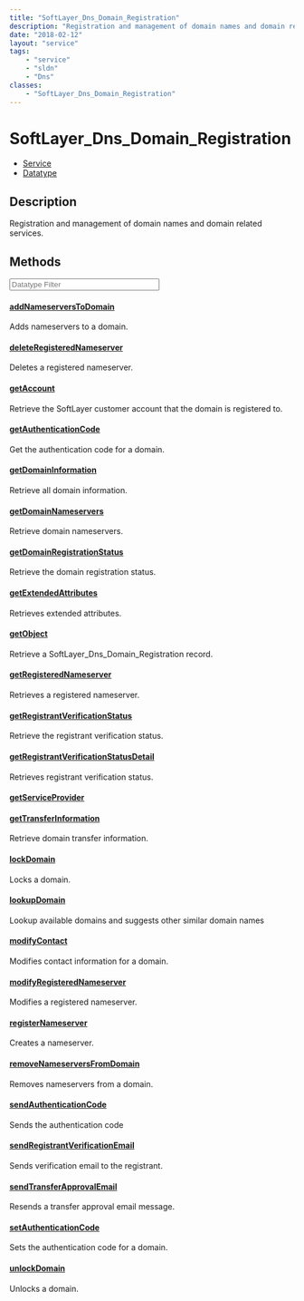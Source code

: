 ```yaml
---
title: "SoftLayer_Dns_Domain_Registration"
description: "Registration and management of domain names and domain related services."
date: "2018-02-12"
layout: "service"
tags:
    - "service"
    - "sldn"
    - "Dns"
classes:
    - "SoftLayer_Dns_Domain_Registration"
---
```

# SoftLayer_Dns_Domain_Registration
<div id='service-datatype'>
    <ul id='sldn-reference-tabs'>
    <li id='service'> <a href='/reference/services/SoftLayer_Dns_Domain_Registration' >Service</a></li>    <li id='datatype'> <a href='/reference/datatypes/SoftLayer_Dns_Domain_Registration' >Datatype</a></li>
    </ul>
</div>

## Description
Registration and management of domain names and domain related services. 



        
<div id="properties" class="content service-content">

## Methods

<div class="view-filters">
    <div class="clearfix">
        <div class="search-input-box">
            <input placeholder="Datatype Filter" onkeyup="titleSearch(inputId='edit-combine', divId='method-div', elementClass='method-row')" 
                type="text" id="edit-combine" value="" size="30" maxlength="128" class="form-text">
        </div>
    </div>
</div>

#### [addNameserversToDomain](/reference/services/SoftLayer_Dns_Domain_Registration/addNameserversToDomain)
Adds nameservers to a domain.

#### [deleteRegisteredNameserver](/reference/services/SoftLayer_Dns_Domain_Registration/deleteRegisteredNameserver)
Deletes a registered nameserver.

#### [getAccount](/reference/services/SoftLayer_Dns_Domain_Registration/getAccount)
Retrieve the SoftLayer customer account that the domain is registered to.

#### [getAuthenticationCode](/reference/services/SoftLayer_Dns_Domain_Registration/getAuthenticationCode)
Get the authentication code for a domain.

#### [getDomainInformation](/reference/services/SoftLayer_Dns_Domain_Registration/getDomainInformation)
Retrieve all domain information.

#### [getDomainNameservers](/reference/services/SoftLayer_Dns_Domain_Registration/getDomainNameservers)
Retrieve domain nameservers.

#### [getDomainRegistrationStatus](/reference/services/SoftLayer_Dns_Domain_Registration/getDomainRegistrationStatus)
Retrieve the domain registration status.

#### [getExtendedAttributes](/reference/services/SoftLayer_Dns_Domain_Registration/getExtendedAttributes)
Retrieves extended attributes.

#### [getObject](/reference/services/SoftLayer_Dns_Domain_Registration/getObject)
Retrieve a SoftLayer_Dns_Domain_Registration record.

#### [getRegisteredNameserver](/reference/services/SoftLayer_Dns_Domain_Registration/getRegisteredNameserver)
Retrieves a registered nameserver.

#### [getRegistrantVerificationStatus](/reference/services/SoftLayer_Dns_Domain_Registration/getRegistrantVerificationStatus)
Retrieve the registrant verification status.

#### [getRegistrantVerificationStatusDetail](/reference/services/SoftLayer_Dns_Domain_Registration/getRegistrantVerificationStatusDetail)
Retrieves registrant verification status.

#### [getServiceProvider](/reference/services/SoftLayer_Dns_Domain_Registration/getServiceProvider)


#### [getTransferInformation](/reference/services/SoftLayer_Dns_Domain_Registration/getTransferInformation)
Retrieve domain transfer information.

#### [lockDomain](/reference/services/SoftLayer_Dns_Domain_Registration/lockDomain)
Locks a domain.

#### [lookupDomain](/reference/services/SoftLayer_Dns_Domain_Registration/lookupDomain)
Lookup available domains and suggests other similar domain names

#### [modifyContact](/reference/services/SoftLayer_Dns_Domain_Registration/modifyContact)
Modifies contact information for a domain.

#### [modifyRegisteredNameserver](/reference/services/SoftLayer_Dns_Domain_Registration/modifyRegisteredNameserver)
Modifies a registered nameserver.

#### [registerNameserver](/reference/services/SoftLayer_Dns_Domain_Registration/registerNameserver)
Creates a nameserver.

#### [removeNameserversFromDomain](/reference/services/SoftLayer_Dns_Domain_Registration/removeNameserversFromDomain)
Removes nameservers from a domain.

#### [sendAuthenticationCode](/reference/services/SoftLayer_Dns_Domain_Registration/sendAuthenticationCode)
Sends the authentication code

#### [sendRegistrantVerificationEmail](/reference/services/SoftLayer_Dns_Domain_Registration/sendRegistrantVerificationEmail)
Sends verification email to the registrant.

#### [sendTransferApprovalEmail](/reference/services/SoftLayer_Dns_Domain_Registration/sendTransferApprovalEmail)
Resends a transfer approval email message.

#### [setAuthenticationCode](/reference/services/SoftLayer_Dns_Domain_Registration/setAuthenticationCode)
Sets the authentication code for a domain.

#### [unlockDomain](/reference/services/SoftLayer_Dns_Domain_Registration/unlockDomain)
Unlocks a domain.

</div>

